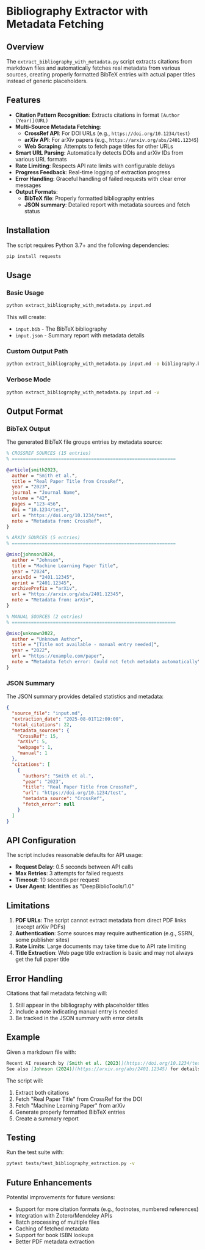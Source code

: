# Bibliography Extractor with Metadata Fetching

## Overview

The `extract_bibliography_with_metadata.py` script extracts citations from markdown files and automatically fetches real metadata from various sources, creating properly formatted BibTeX entries with actual paper titles instead of generic placeholders.

## Features

- **Citation Pattern Recognition**: Extracts citations in format `[Author (Year)](URL)`
- **Multi-Source Metadata Fetching**:
  - **CrossRef API**: For DOI URLs (e.g., `https://doi.org/10.1234/test`)
  - **arXiv API**: For arXiv papers (e.g., `https://arxiv.org/abs/2401.12345`)
  - **Web Scraping**: Attempts to fetch page titles for other URLs
- **Smart URL Parsing**: Automatically detects DOIs and arXiv IDs from various URL formats
- **Rate Limiting**: Respects API rate limits with configurable delays
- **Progress Feedback**: Real-time logging of extraction progress
- **Error Handling**: Graceful handling of failed requests with clear error messages
- **Output Formats**:
  - **BibTeX file**: Properly formatted bibliography entries
  - **JSON summary**: Detailed report with metadata sources and fetch status

## Installation

The script requires Python 3.7+ and the following dependencies:
```bash
pip install requests
```

## Usage

### Basic Usage
```bash
python extract_bibliography_with_metadata.py input.md
```

This will create:
- `input.bib` - The BibTeX bibliography
- `input.json` - Summary report with metadata details

### Custom Output Path
```bash
python extract_bibliography_with_metadata.py input.md -o bibliography.bib
```

### Verbose Mode
```bash
python extract_bibliography_with_metadata.py input.md -v
```

## Output Format

### BibTeX Output

The generated BibTeX file groups entries by metadata source:

```bibtex
% CROSSREF SOURCES (15 entries)
% ============================================================

@article{smith2023,
  author = "Smith et al.",
  title = "Real Paper Title from CrossRef",
  year = "2023",
  journal = "Journal Name",
  volume = "42",
  pages = "123-456",
  doi = "10.1234/test",
  url = "https://doi.org/10.1234/test",
  note = "Metadata from: CrossRef",
}

% ARXIV SOURCES (5 entries)
% ============================================================

@misc{johnson2024,
  author = "Johnson",
  title = "Machine Learning Paper Title",
  year = "2024",
  arxivId = "2401.12345",
  eprint = "2401.12345",
  archivePrefix = "arXiv",
  url = "https://arxiv.org/abs/2401.12345",
  note = "Metadata from: arXiv",
}

% MANUAL SOURCES (2 entries)
% ============================================================

@misc{unknown2022,
  author = "Unknown Author",
  title = "[Title not available - manual entry needed]",
  year = "2022",
  url = "https://example.com/paper",
  note = "Metadata fetch error: Could not fetch metadata automatically",
}
```

### JSON Summary

The JSON summary provides detailed statistics and metadata:

```json
{
  "source_file": "input.md",
  "extraction_date": "2025-08-01T12:00:00",
  "total_citations": 22,
  "metadata_sources": {
    "CrossRef": 15,
    "arXiv": 5,
    "webpage": 1,
    "manual": 1
  },
  "citations": [
    {
      "authors": "Smith et al.",
      "year": "2023",
      "title": "Real Paper Title from CrossRef",
      "url": "https://doi.org/10.1234/test",
      "metadata_source": "CrossRef",
      "fetch_error": null
    }
  ]
}
```

## API Configuration

The script includes reasonable defaults for API usage:
- **Request Delay**: 0.5 seconds between API calls
- **Max Retries**: 3 attempts for failed requests
- **Timeout**: 10 seconds per request
- **User Agent**: Identifies as "DeepBiblioTools/1.0"

## Limitations

1. **PDF URLs**: The script cannot extract metadata from direct PDF links (except arXiv PDFs)
2. **Authentication**: Some sources may require authentication (e.g., SSRN, some publisher sites)
3. **Rate Limits**: Large documents may take time due to API rate limiting
4. **Title Extraction**: Web page title extraction is basic and may not always get the full paper title

## Error Handling

Citations that fail metadata fetching will:
1. Still appear in the bibliography with placeholder titles
2. Include a note indicating manual entry is needed
3. Be tracked in the JSON summary with error details

## Example

Given a markdown file with:
```markdown
Recent AI research by [Smith et al. (2023)](https://doi.org/10.1234/test) shows...
See also [Johnson (2024)](https://arxiv.org/abs/2401.12345) for details.
```

The script will:
1. Extract both citations
2. Fetch "Real Paper Title" from CrossRef for the DOI
3. Fetch "Machine Learning Paper" from arXiv
4. Generate properly formatted BibTeX entries
5. Create a summary report

## Testing

Run the test suite with:
```bash
pytest tests/test_bibliography_extraction.py -v
```

## Future Enhancements

Potential improvements for future versions:
- Support for more citation formats (e.g., footnotes, numbered references)
- Integration with Zotero/Mendeley APIs
- Batch processing of multiple files
- Caching of fetched metadata
- Support for book ISBN lookups
- Better PDF metadata extraction
